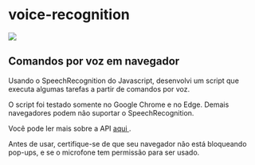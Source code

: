 # voice-recognition

<img src="https://i.imgur.com/k44ed2P.png" target="_blank">

<h2>Comandos por voz em navegador</h2>
<p> Usando o SpeechRecognition do Javascript, desenvolvi um script que executa algumas tarefas a partir de comandos por voz.</p>
<p> O script foi testado somente no Google Chrome e no Edge. Demais navegadores podem não suportar o SpeechRecognition.</p>

<p> Você pode ler mais sobre a API <a href="https://developer.mozilla.org/en-US/docs/Web/API/SpeechRecognition"> aqui </a>.</p>
<p> Antes de usar, certifique-se de que seu navegador não está bloqueando pop-ups, e se o microfone tem permissão para ser usado.
  
 
